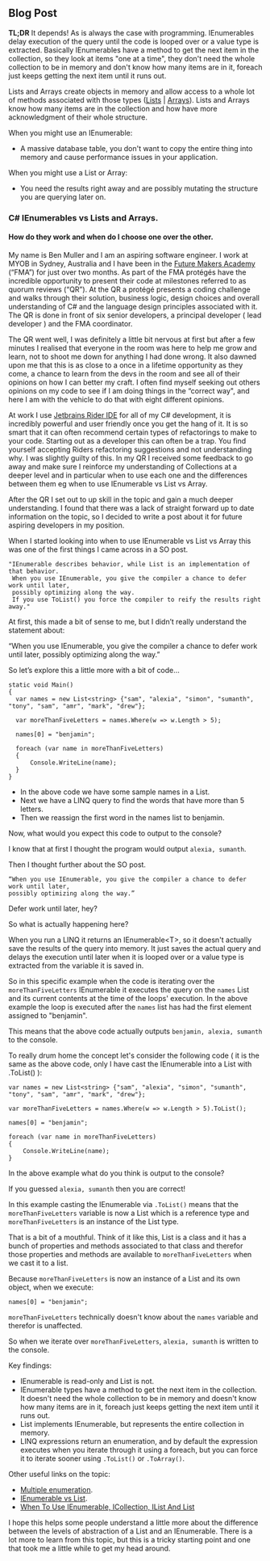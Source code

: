 ## Blog Post

**TL;DR**
It depends! As is always the case with programming. IEnumerables delay execution of the query until the code is looped over or a value type is extracted. Basically IEnumerables have a method to get the next item in the collection, so they look at items "one at a time", they don't need the whole collection to be in memory and don't know how many items are in it, foreach just keeps getting the next item until it runs out. 

Lists and Arrays create objects in memory and allow  access to a whole lot of methods associated with those types ([Lists](https://docs.microsoft.com/en-us/dotnet/api/system.collections.generic.list-1?view=netframework-4.8#methods) | [Arrays](https://docs.microsoft.com/en-us/dotnet/api/system.array?view=netframework-4.8#methods)). Lists and Arrays know how many items are in the collection and how have more acknowledgment of their whole structure.

When you might use an IEnumerable:
- A massive database table, you don't want to copy the entire thing into memory and cause performance issues in your application.

When you might use a List or Array:
- You need the results right away and are possibly mutating the structure you are querying later on.

### C# IEnumerables vs Lists and Arrays.
#### How do they work and when do I choose one over the other.

My name is Ben Muller and I am an aspiring software engineer. I work at MYOB in Sydney, Australia and I have been in the [Future Makers Academy](https://www.myob.com/au/careers/graduate-program) (“FMA”) for just over two months. As part of the FMA protégés have the incredible opportunity to present their code at milestones referred to as quorum reviews (“QR”). At the QR a protégé presents a coding challenge and walks through their solution, business logic, design choices and overall understanding of C# and the language design principles associated with it. The QR is done in front of six senior developers, a principal developer ( lead developer ) and the FMA coordinator.

The QR went well, I was definitely a little bit nervous at first but after a few minutes I realised that everyone in the room was here to help me grow and learn, not to shoot me down for anything I had done wrong. It also dawned upon me that this is as close to a once in a lifetime opportunity as they come, a chance to learn from the devs in the room and see all of their opinions on how I can better my craft. I often find myself seeking out others opinions on my code to see if I am doing things in the “correct way", and here I am with the vehicle to do that with eight different opinions.

At work I use [Jetbrains Rider IDE](https://www.jetbrains.com/rider/) for all of my C# development, it is incredibly powerful and user friendly once you get the hang of it. It is so smart that it can often recommend certain types of refactorings to make to your code. Starting out as a developer this can often be a trap. You find yourself accepting Riders refactoring suggestions and not understanding why. I was slightly guilty of this. In my QR I received some feedback to go away and make sure I reinforce my understanding of Collections at a deeper level and in particular when to use each one and the differences between them eg when to use IEnumerable vs List vs Array. 

After the QR I set out to up skill in the topic and gain a much deeper understanding. I found that there was a lack of straight forward up to date information on the topic, so I decided to write a post about it for future aspiring developers in my position.

When I started looking into when to use  IEnumerable vs List vs Array this was one of the first things I came across in a SO post.

```
"IEnumerable describes behavior, while List is an implementation of that behavior.
 When you use IEnumerable, you give the compiler a chance to defer work until later, 
 possibly optimizing along the way. 
 If you use ToList() you force the compiler to reify the results right away."
```

At first, this made a bit of sense to me, but I didn’t really understand the statement about:

“When you use IEnumerable, you give the compiler a chance to defer work until later, possibly optimizing along the way.”

So let’s explore this a little more with a bit of code…

```
static void Main()
{
  var names = new List<string> {"sam", "alexia", "simon", "sumanth", "tony", "sam", "amr", "mark", "drew"};
  
  var moreThanFiveLetters = names.Where(w => w.Length > 5);
  
  names[0] = "benjamin";

  foreach (var name in moreThanFiveLetters)
  {
      Console.WriteLine(name);
  }
}
```

- In the above code we have some sample names in a List.
- Next we have a LINQ query to find the words that have more than 5 letters.
- Then we reassign the first word in the names list to benjamin.

Now, what would you expect this code to output to the console?

I know that at first I thought the program would output `alexia, sumanth`.

Then I thought further about the SO post.
```
“When you use IEnumerable, you give the compiler a chance to defer work until later, 
possibly optimizing along the way.”
```

Defer work until later, hey?

So what is actually happening here? 

When you run a LINQ it returns an IEnumerable\<T>, so it doesn't actually save the results of the query into memory. It just saves the actual query and delays the execution until later when it is looped over or a value type is extracted from the variable it is saved in.

So in this specific example when the code is iterating over the `moreThanFiveLetters` IEnumerable it executes the query on the `names` List and its current contents at the time of the loops' execution. In the above example the loop is executed after the `names` list has had the first element assigned to "benjamin". 

This means that the above code actually outputs `benjamin, alexia, sumanth` to the console. 

To really drum home the concept let's consider the following code ( it is the same as the above code, only I have cast the IEnumerable into a List with .ToList() ):

```
var names = new List<string> {"sam", "alexia", "simon", "sumanth", "tony", "sam", "amr", "mark", "drew"};
            
var moreThanFiveLetters = names.Where(w => w.Length > 5).ToList();

names[0] = "benjamin";

foreach (var name in moreThanFiveLetters)
{
    Console.WriteLine(name);
}
```

In the above example what do you think is output to the console?

If you guessed `alexia, sumanth` then you are correct!

In this example casting the IEnumerable via `.ToList()` means that the `moreThanFiveLetters` variable is now a List which is a reference type and `moreThanFiveLetters` is an instance of the List type.

That is a bit of a mouthful. Think of it like this, List is a class and it has a bunch of properties and methods associated to that class and therefor those properties and methods are available to `moreThanFiveLetters` when we cast it to a list. 

Because `moreThanFiveLetters` is now an instance of a List and its own object, when we execute:

```
names[0] = "benjamin";
```

`moreThanFiveLetters` technically doesn't know about the `names` variable and therefor is unaffected.

So when we iterate over `moreThanFiveLetters`, `alexia, sumanth` is written to the console.

Key findings:
- IEnumerable is read-only and List is not.
- IEnumerable types have a method to get the next item in the collection. It doesn't need the whole collection to be in memory and doesn't know how many items are in it, foreach just keeps getting the next item until it runs out.
- List implements IEnumerable, but represents the entire collection in memory.
- LINQ expressions return an enumeration, and by default the expression executes when you iterate through it using a foreach, but you can force it to iterate sooner using `.ToList()` or `.ToArray()`.

Other useful links on the topic:
- [Multiple enumeration](http://twistedoakstudios.com/blog/Post7694_achieving-exponential-slowdown-by-enumerating-twice).
- [IEnumerable vs List](https://stackoverflow.com/questions/3628425/ienumerable-vs-list-what-to-use-how-do-they-work/3628462#3628462).
- [When To Use IEnumerable, ICollection, IList And List](https://www.claudiobernasconi.ch/2013/07/22/when-to-use-ienumerable-icollection-ilist-and-list/)

I hope this helps some people understand a little more about the difference between the levels of abstraction of a List and an IEnumerable. There is a lot more to learn from this topic, but this is a tricky starting point and one that took me a little while to get my head around. 





